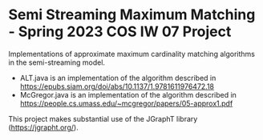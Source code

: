 # Semi Streaming Maximum Matching - Spring 2023 COS IW 07 Project

Implementations of approximate maximum cardinality matching algorithms in the semi-streaming model.

* ALT.java is an implementation of the algorithm described in https://epubs.siam.org/doi/abs/10.1137/1.9781611976472.18
* McGregor.java is an implementation of the algorithm described in https://people.cs.umass.edu/~mcgregor/papers/05-approx1.pdf

This project makes substantial use of the JGraphT library (https://jgrapht.org/).

